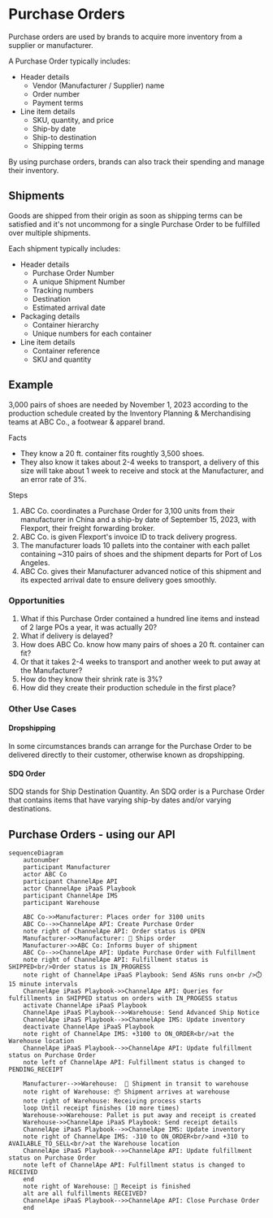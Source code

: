 # Purchase Orders
Purchase orders are used by brands to acquire more inventory from a supplier or manufacturer.

A Purchase Order typically includes:
- Header details
    - Vendor (Manufacturer / Supplier) name
    - Order number
    - Payment terms
- Line item details
    - SKU, quantity, and price
    - Ship-by date
    - Ship-to destination
    - Shipping terms

By using purchase orders, brands can also track their spending and manage their inventory.

## Shipments
Goods are shipped from their origin as soon as shipping terms can be satisfied and it's not uncommong for a single Purchase Order to be fulfilled over multiple shipments.

Each shipment typically includes:
- Header details
    - Purchase Order Number
    - A unique Shipment Number
    - Tracking numbers
    - Destination
    - Estimated arrival date
- Packaging details
    - Container hierarchy
    - Unique numbers for each container
- Line item details
    - Container reference
    - SKU and quantity

## Example
3,000 pairs of shoes are needed by November 1, 2023 according to the production schedule created by the Inventory Planning & Merchandising teams at ABC Co., a footwear & apparel brand.

Facts

- They know a 20 ft. container fits roughtly 3,500 shoes.
- They also know it takes about 2-4 weeks to transport, a delivery of this size will take about 1 week to receive and stock at the Manufacturer, and an error rate of 3%.

Steps

1. ABC Co. coordinates a Purchase Order for 3,100 units from their manufacturer in China and a ship-by date of September 15, 2023, with Flexport, their freight forwarding broker.
1. ABC Co. is given Flexport's invoice ID to track delivery progress.
1. The manufacturer loads 10 pallets into the container with each pallet containing ~310 pairs of shoes and the shipment departs for Port of Los Angeles.
1. ABC Co. gives their Manufacturer advanced notice of this shipment and its expected arrival date to ensure delivery goes smoothly.

### Opportunities
1. What if this Purchase Order contained a hundred line items and instead of 2 large POs a year, it was actually 20?
1. What if delivery is delayed?
1. How does ABC Co. know how many pairs of shoes a 20 ft. container can fit?
1. Or that it takes 2-4 weeks to transport and another week to put away at the Manufacturer?
1. How do they know their shrink rate is 3%?
1. How did they create their production schedule in the first place?

### Other Use Cases
#### Dropshipping
In some circumstances brands can arrange for the Purchase Order to be delivered directly to their customer, otherwise known as dropshipping.
#### SDQ Order
SDQ stands for Ship Destination Quantity.  An SDQ order is a Purchase Order that contains items that have varying ship-by dates and/or varying destinations.

## Purchase Orders - using our API

```mermaid
sequenceDiagram
    autonumber
    participant Manufacturer
    actor ABC Co
    participant ChannelApe API
    actor ChannelApe iPaaS Playbook
    participant ChannelApe IMS
    participant Warehouse

    ABC Co->>Manufacturer: Places order for 3100 units
    ABC Co-->>ChannelApe API: Create Purchase Order
    note right of ChannelApe API: Order status is OPEN
    Manufacturer->>Manufacturer: 🚢 Ships order
    Manufacturer->>ABC Co: Informs buyer of shipment
    ABC Co-->>ChannelApe API: Update Purchase Order with Fulfillment
    note right of ChannelApe API: Fulfillment status is SHIPPED<br/>Order status is IN_PROGRESS
    note right of ChannelApe iPaaS Playbook: Send ASNs runs on<br />⏱️ 15 minute intervals
    ChannelApe iPaaS Playbook->>ChannelApe API: Queries for fulfillments in SHIPPED status on orders with IN_PROGESS status
    activate ChannelApe iPaaS Playbook
    ChannelApe iPaaS Playbook-->>Warehouse: Send Advanced Ship Notice
    ChannelApe iPaaS Playbook-->>ChannelApe IMS: Update inventory
    deactivate ChannelApe iPaaS Playbook
    note right of ChannelApe IMS: +3100 to ON_ORDER<br/>at the Warehouse location
    ChannelApe iPaaS Playbook-->>ChannelApe API: Update fulfillment status on Purchase Order
    note left of ChannelApe API: Fulfillment status is changed to PENDING_RECEIPT
    
    Manufacturer-->>Warehouse:  🚚 Shipment in transit to warehouse
    note right of Warehouse: 📦 Shipment arrives at warehouse
    note right of Warehouse: Receiving process starts
    loop Until receipt finishes (10 more times)
    Warehouse->>Warehouse: Pallet is put away and receipt is created
    Warehouse->>ChannelApe iPaaS Playbook: Send receipt details
    ChannelApe iPaaS Playbook-->>ChannelApe IMS: Update inventory
    note right of ChannelApe IMS: -310 to ON_ORDER<br/>and +310 to AVAILABLE_TO_SELL<br/>at the Warehouse location
    ChannelApe iPaaS Playbook-->>ChannelApe API: Update fulfillment status on Purchase Order
    note left of ChannelApe API: Fulfillment status is changed to RECEIVED
    end
    note right of Warehouse: 🏁 Receipt is finished
    alt are all fulfillments RECEIVED?
    ChannelApe iPaaS Playbook-->>ChannelApe API: Close Purchase Order
    end
```